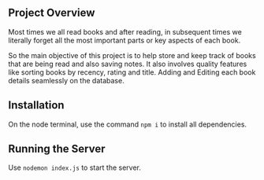 ## Project Overview

Most times we all read books and after reading, in subsequent times we literally forget all the most important parts or key aspects of each book.

So the main objective of this project is to help store and keep track of books that are being read and also saving notes. 
It also involves quality features like sorting books by recency, rating and title. Adding and Editing each book details seamlessly on the database.

## Installation

On the node terminal, use the command `npm i` to install all dependencies.

## Running the Server
Use `nodemon index.js` to start the server.
